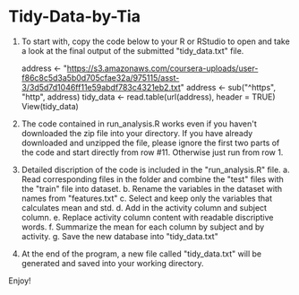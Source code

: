 # Tidy-Data-by-Tia

1. To start with, copy the code below to your R or RStudio to open and take a look at the final output of the submitted
"tidy_data.txt" file.

    address <- "https://s3.amazonaws.com/coursera-uploads/user-f86c8c5d3a5b0d705cfae32a/975115/asst-3/3d5d7d1046ff11e59abdf783c4321eb2.txt"
    address <- sub("^https", "http", address)
    tidy_data <- read.table(url(address), header = TRUE)
    View(tidy_data)

2. The code contained in run_analysis.R works even if you haven't downloaded the zip file into your directory.
If you have already downloaded and unzipped the file, please ignore the first two parts of the code and start
directly from row #11. Otherwise just run from row 1.

3. Detailed discription of the code is included in the "run_analysis.R" file. 
    a. Read corresponding files in the folder and combine the "test" files with the "train" file into dataset.
    b. Rename the variables in the dataset with names from "features.txt"
    c. Select and keep only the variables that calculates mean and std.
    d. Add in the activity column and subject column.
    e. Replace activity column content with readable discriptive words. 
    f. Summarize the mean for each column by subject and by activity.
    g. Save the new database into "tidy_data.txt"

4. At the end of the program, a new file called "tidy_data.txt" will be generated and saved into your working directory.

Enjoy!
